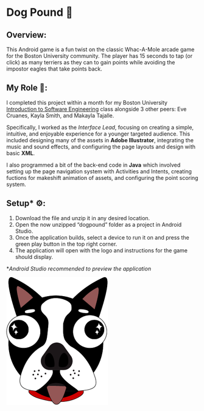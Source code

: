 # Dog Pound 🐾

## Overview:
This Android game is a fun twist on the classic Whac-A-Mole arcade game for the Boston University community. The player has 15 seconds to tap (or click) as many terriers as they can to gain points while avoiding the impostor eagles that take points back. 

## My Role 🚧: 
I completed this project within a month for my Boston University [Introduction to Software Engineering](https://www.bu.edu/academics/eng/courses/eng-ec-327/) class alongside 3 other peers: Eve Cruanes, Kayla Smith, and Makayla Tajalle.

Specifically, I worked as the _Interface Lead_, focusing on creating a simple, intuitive, and enjoyable experience for a younger targeted audience. This included designing many of the assets in **Adobe Illustrator**, integrating the music and sound effects, and configuring the page layouts and design with basic **XML**. 

I also programmed a bit of the back-end code in **Java** which involved setting up the page navigation system with Activities and Intents, creating fuctions for makeshift animation of assets, and configuring the point scoring system.

## Setup* ⚙️:
1. Download the file and unzip it in any desired location.
2. Open the now unzipped “dogpound” folder as a project in Android Studio.
3. Once the application builds, select a device to run it on and press the green play button in the top right corner.
4. The application will open with the logo and instructions for the game should display.

*_Android Studio recommended to preview the application_

![App logo of a Boston terrier.](/app/src/main/res/drawable/dog.png)
